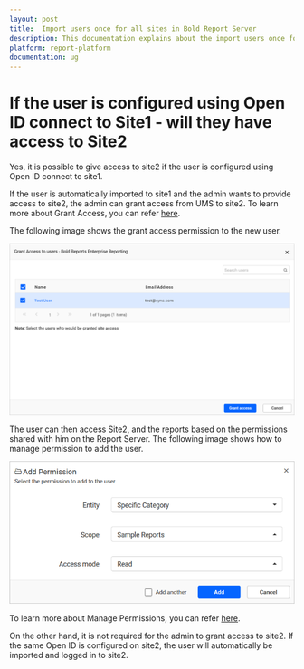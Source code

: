 ```yaml
---
layout: post
title:  Import users once for all sites in Bold Report Server
description: This documentation explains about the import users once for all sites in Bold Reports Report Server.
platform: report-platform
documentation: ug
---
```


# If the user is configured using Open ID connect to Site1 - will they have access to Site2

Yes, it is possible to give access to site2 if the user is configured using Open ID connect to site1.

If the user is automatically imported to site1 and the admin wants to provide access to site2, the admin can grant access from UMS to site2. To learn more about Grant Access, you can refer [here](https://help.boldreports.com/enterprise-reporting/administrator-guide/manage-tenants/manage-sites/#grant-access).

The following image shows the grant access permission to the new user.

![Grant Access](/static/assets/on-premise/images/faq/grant-access.png)

The user can then access Site2, and the reports based on the permissions shared with him on the Report Server. The following image shows how to manage permission to add the user.

![Manage Permission](/static/assets/on-premise/images/faq/manage-permission.png)

To learn more about Manage Permissions, you can refer [here](https://help.boldreports.com/enterprise-reporting/administrator-guide/manage-permissions/).

On the other hand, it is not required for the admin to grant access to site2. If the same Open ID is configured on site2, the user will automatically be imported and logged in to site2.
